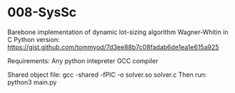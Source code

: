 # 008-SysSc
Barebone implementation of dynamic lot-sizing algorithm Wagner-Whitin in C
Python version: https://gist.github.com/tommyod/7d3ee88b7c08fadab6de1ea1e615a925

Requirements:
Any python intepreter
GCC compiler

Shared object file: gcc -shared -fPIC -o solver.so solver.c
Then run: python3 main.py
